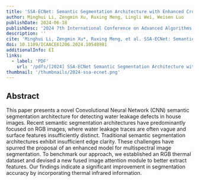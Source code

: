 ```yaml
---
title: 'SSA-ECNet: Semantic Segmentation Architecture with Enhanced Cross-Attention Mechanism'
author: Minghui Li, Zengmin Xu, Ruxing Meng, Lingli Wei, Weisen Luo
publishDate: 2024-06-18
publishDesc: '2024 7th International Conference on Advanced Algorithms and Control Engineering (ICAACE)'
description: ''
cite: 'Minghui Li, Zengmin Xu*, Ruxing Meng, et al. SSA-ECNet: Semantic Segmentation Architecture with Enhanced Cross-Attention Mechanism[C]//International Conference on Advanced Algorithms and Control Engineering (ICAACE), Shanghai, China, 2024: 438-441.'
doi: 10.1109/ICAACE61206.2024.10548981
additionalInfo: EI
links:
  - label: 'PDF'
    url: '/pdfs/[2024] SSA-ECNet Semantic Segmentation Architecture with Enhanced Cross-Attention Mechanism.pdf'
thumbnail: '/thumbnails/2024-ssa-ecnet.png'
---
```


## Abstract

This paper presents a novel Convolutional Neural Network (CNN) semantic segmentation architecture for detecting water leakage defects in house images. Recent semantic segmentation architectures have predominantly focused on RGB images, where water leakage traces are often vague and surface features insufficiently distinct. Traditional semantic segmentation architectures exhibit insufficient edge clarity. These challenges have spurred the proposal of an enhanced model for multispectral image segmentation. To benchmark our approach, we established an RGB thermal dataset and devised a new fused image attention module to better extract features. Our findings indicate a significant improvement in segmentation accuracy by incorporating thermal infrared information.
